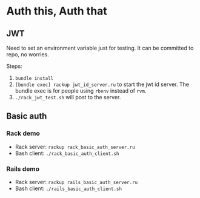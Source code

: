 # Auth this, Auth that

## JWT

Need to set an environment variable just for testing.
It can be committed to repo, no worries.

Steps:

1. `bundle install`
1. `[bundle exec] rackup jwt_id_server.ru` to start the jwt id server. The bundle exec is for people using `rbenv` instead of `rvm`.
1. `./rack_jwt_test.sh` will post to the server.

## Basic auth

### Rack demo

- Rack server: `rackup rack_basic_auth_server.ru`
- Bash client: `./rack_basic_auth_client.sh`

### Rails demo

- Rack server: `rackup rails_basic_auth_server.ru`
- Bash client: `./rails_basic_auth_client.sh`


